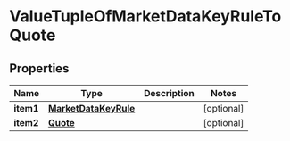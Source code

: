 

# ValueTupleOfMarketDataKeyRuleToQuote

## Properties

Name | Type | Description | Notes
------------ | ------------- | ------------- | -------------
**item1** | [**MarketDataKeyRule**](MarketDataKeyRule.md) |  |  [optional]
**item2** | [**Quote**](Quote.md) |  |  [optional]



